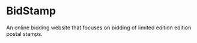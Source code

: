 # BidStamp
An online bidding website that focuses on bidding of  limited edition edition postal stamps.
